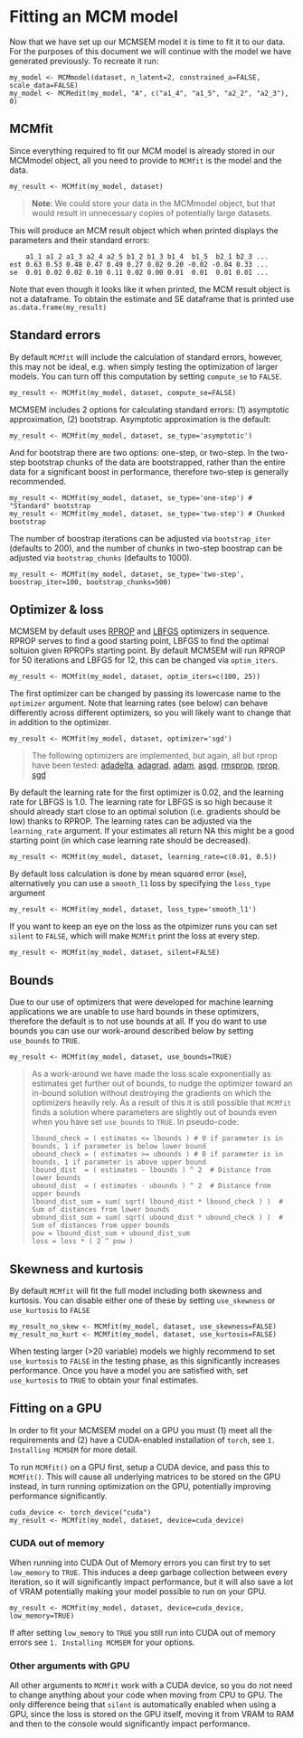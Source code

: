 # Fitting an MCM model

Now that we have set up our MCMSEM model it is time to fit it to our data. For the purposes of this document we will continue with the model we have generated previously. To recreate it run:
```  
my_model <- MCMmodel(dataset, n_latent=2, constrained_a=FALSE, scale_data=FALSE)
my_model <- MCMedit(my_model, "A", c("a1_4", "a1_5", "a2_2", "a2_3"), 0)
```

## MCMfit

Since everything required to fit our MCM model is already stored in our MCMmodel object, all you need to provide to `MCMfit` is the model and the data.

```
my_result <- MCMfit(my_model, dataset)
```

> **Note**: We could store your data in the MCMmodel object, but that would result in unnecessary copies of potentially large datasets.

This will produce an MCM result object which when printed displays the parameters and their standard errors:
``` 
    a1_1 a1_2 a1_3 a2_4 a2_5 b1_2 b1_3 b1_4  b1_5  b2_1 b2_3 ...
est 0.63 0.53 0.48 0.47 0.49 0.27 0.02 0.20 -0.02 -0.04 0.33 ...
se  0.01 0.02 0.02 0.10 0.11 0.02 0.00 0.01  0.01  0.01 0.01 ...
```
Note that even though it looks like it when printed, the MCM result object is not a dataframe. To obtain the estimate and SE dataframe that is printed use `as.data.frame(my_result)`

## Standard errors

By default `MCMfit` will include the calculation of standard errors, however, this may not be ideal, e.g. when simply testing the optimization of larger models. You can turn off this computation by setting `compute_se` to `FALSE`.

```
my_result <- MCMfit(my_model, dataset, compute_se=FALSE)
```

MCMSEM includes 2 options for calculating standard errors: (1) asymptotic approximation, (2) bootstrap. Asymptotic approximation is the default:

```
my_result <- MCMfit(my_model, dataset, se_type='asymptotic')
```

And for bootstrap there are two options: one-step, or two-step. In the two-step bootstrap chunks of the data are bootstrapped, rather than the entire data for a significant boost in performance, therefore two-step is generally recommended.

```
my_result <- MCMfit(my_model, dataset, se_type='one-step') # "Standard" bootstrap
my_result <- MCMfit(my_model, dataset, se_type='two-step') # Chunked bootstrap
```

The number of boostrap iterations can be adjusted via `bootstrap_iter` (defaults to 200), and the number of chunks in two-step boostrap can be adjusted via `bootstrap_chunks` (defaults to 1000).

```
my_result <- MCMfit(my_model, dataset, se_type='two-step', boostrap_iter=100, bootstrap_chunks=500)
```

## Optimizer & loss
MCMSEM by default uses [RPROP](https://pytorch.org/docs/stable/generated/torch.optim.Rprop.html?highlight=rprop#torch.optim.Rprop) and [LBFGS](https://pytorch.org/docs/stable/generated/torch.optim.LBFGS.html?highlight=lbfgs#torch.optim.LBFGS) optimizers in sequence. 
RPROP serves to find a good starting point, LBFGS to find the optimal soltuion given RPROPs starting point. By default MCMSEM will run RPROP for 50 iterations and LBFGS for 12, this can be changed via `optim_iters`.

```
my_result <- MCMfit(my_model, dataset, optim_iters=c(100, 25))
```

The first optimizer can be changed by passing its lowercase name to the `optimizer` argument. Note that learning rates (see below) can behave differently across different optimizers, so you will likely want to change that in addition to the optimizer.  

``` 
my_result <- MCMfit(my_model, dataset, optimizer='sgd')
```

> The following optimizers are implemented, but again, all but rprop have been tested: 
> [adadelta](https://pytorch.org/docs/stable/generated/torch.optim.Adadelta.html),
> [adagrad](https://pytorch.org/docs/stable/generated/torch.optim.Adagrad.html),
> [adam](https://pytorch.org/docs/stable/generated/torch.optim.Adam.html),
> [asgd](https://pytorch.org/docs/stable/generated/torch.optim.ASGD.html),
> [rmsprop](https://pytorch.org/docs/stable/generated/torch.optim.RMSprop.html),
> [rprop](https://pytorch.org/docs/stable/generated/torch.optim.Rprop.html),
> [sgd](https://pytorch.org/docs/stable/generated/torch.optim.SGD.html)

By default the learning rate for the first optimizer is 0.02, and the learning rate for LBFGS is 1.0. The learning rate for LBFGS is so high because it should already start close to an optimal solution (i.e. gradients should be low) thanks to RPROP.
The learning rates can be adjusted via the `learning_rate` argument. If your estimates all return NA this might be a good starting point (in which case learning rate should be decreased).

```
my_result <- MCMfit(my_model, dataset, learning_rate=c(0.01, 0.5))
```

By default loss calculation is done by mean squared error (`mse`), alternatively you can use a `smooth_l1` loss by specifying the `loss_type` argument

```
my_result <- MCMfit(my_model, dataset, loss_type='smooth_l1')
```

If you want to keep an eye on the loss as the otpimizer runs you can set `silent` to `FALSE`, which will make `MCMfit` print the loss at every step.
```
my_result <- MCMfit(my_model, dataset, silent=FALSE)
```

## Bounds

Due to our use of optimizers that were developed for machine learning applications we are unable to use hard bounds in these optimizers, therefore the default is to not use bounds at all. If you do want to use bounds you can use our work-around described below by setting `use_bounds` to `TRUE`.

```
my_result <- MCMfit(my_model, dataset, use_bounds=TRUE)
```

> As a work-around we have made the loss scale exponentially as estimates get further out of bounds, to nudge the optimizer toward an in-bound solution without destroying the gradients on which the optimizers heavily rely.
> As a result of this it is still possible that `MCMfit` finds a solution where parameters are slightly out of bounds even when you have set `use_bounds` to `TRUE`. In pseudo-code:
>```
> lbound_check = ( estimates <= lbounds ) # 0 if parameter is in bounds, 1 if parameter is below lower bound
> ubound_check = ( estimates >= ubounds ) # 0 if parameter is in bounds, 1 if parameter is above upper bound
> lbound_dist  = ( estimates - lbounds ) ^ 2  # Distance from  lower bounds
> ubound_dist  = ( estimates - ubounds ) ^ 2  # Distance from  upper bounds
> lbound_dist_sum = sum( sqrt( lbound_dist * lbound_check ) )  # Sum of distances from lower bounds
> ubound_dist_sum = sum( sqrt( ubound_dist * ubound_check ) )  # Sum of distances from upper bounds
> pow = lbound_dist_sum + ubound_dist_sum
> loss = loss * ( 2 ^ pow ) 
>```

## Skewness and kurtosis
By default `MCMfit` will fit the full model including both skewness and kurtosis. You can disable either one of these by setting `use_skewness` or `use_kurtosis` to `FALSE`
```
my_result_no_skew <- MCMfit(my_model, dataset, use_skewness=FALSE)
my_result_no_kurt <- MCMfit(my_model, dataset, use_kurtosis=FALSE)
```

When testing larger (>20 variable) models we highly recommend to set `use_kurtosis` to `FALSE` in the testing phase, as this significantly increases performance. Once you have a model you are satisfied with, set `use_kurtosis` to `TRUE` to obtain your final estimates.

## Fitting on a GPU

In order to fit your MCMSEM model on a GPU you must (1) meet all the requirements and (2) have a CUDA-enabled installation of `torch`, see `1. Installing MCMSEM` for more detail.

To run `MCMfit()` on a GPU first, setup a CUDA device, and pass this to `MCMfit()`. This will cause all underlying matrices to be stored on the GPU instead, in turn running optimization on the GPU, potentially improving performance significantly.

``` 
cuda_device <- torch_device("cuda")
my_result <- MCMfit(my_model, dataset, device=cuda_device)
```

### CUDA out of memory

When running into CUDA Out of Memory errors you can first try to set `low_memory` to `TRUE`. This induces a deep garbage collection between every iteration, so it will significantly impact performance, but it will also save a lot of VRAM potentially making your model possible to run on your GPU.
               
```
my_result <- MCMfit(my_model, dataset, device=cuda_device, low_memory=TRUE)
```

If after setting `low_memory` to `TRUE` you still run into CUDA out of memory errors see `1. Installing MCMSEM` for your options.

### Other arguments with GPU

All other arguments to `MCMfit` work with a CUDA device, so you do not need to change anything about your code when moving from CPU to GPU. 
The only difference being that `silent` is automatically enabled when using a GPU, since the loss is stored on the GPU itself, moving it from VRAM to RAM and then to the console would significantly impact performance.